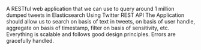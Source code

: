 A RESTful web application that we can use to query around 1 million dumped tweets in Elasticsearch Using Twitter REST API 
The Application should allow us to search on basis of text in tweets, on basis of user handle, aggregate on basis of timestamp, filter on basis of sensitivity, etc.
Everything is scalable and follows good design principles. 
Errors are gracefully handled.
